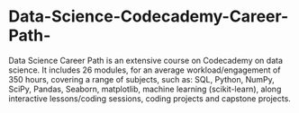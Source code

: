 # Data-Science-Codecademy-Career-Path-
Data Science Career Path is an extensive course on Codecademy on data science. It includes 26 modules, for an average workload/engagement of 350 hours, covering a range of subjects, such as: SQL, Python, NumPy, SciPy, Pandas, Seaborn, matplotlib, machine learning (scikit-learn), along interactive lessons/coding sessions, coding projects and capstone projects.
